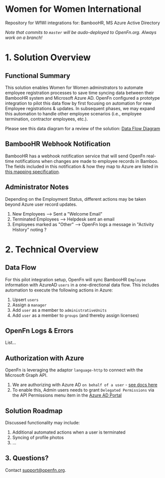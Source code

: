 # Women for Women International

Repository for WfWI integrations for: BambooHR, MS Azure Active Directory

*Note that commits to `master` will be audo-deployed to OpenFn.org. Always work on a branch!*

# 1. Solution Overview
## Functional Summary
This solution enables Women for Women adminstrators to automate employee registration processes to save time syncing data between their BambooHR system and Microsoft Azure AD. 
OpenFn configured a prototype integration to pilot this data flow by first focusing on automation for new Employee registrations & updates. In subsequent phases, we may expand this automation to handle other employee scenarios (i.e., employee termination, contractor employees, etc.).

Please see this data diagram for a review of the solution: [Data Flow Diagram](https://lucid.app/lucidchart/3da00134-e1d3-4a10-9bed-ada88e89c4fd/edit?page=TDoNVVxjmfJp#?folder_id=home&browser=icon)

## BambooHR Webhook Notification
BambooHR has a webhook notification service that will send OpenFn real-time notifications when changes are made to employee records in Bamboo. The fields included in this notification & how they map to Azure are listed in [this mapping specification](https://docs.google.com/spreadsheets/d/18WNLa01o5ch2xFqVu_6tlUsvHOas-zqlKgJsi9QYWmU/edit#gid=1713086939). 

## Administrator Notes
Depending on the Employment Status, different actions may be taken beyond Azure user record updates. 
1. New Employees --> Sent a "Welcome Email"
2. Terminated Employees --> Helpdesk sent an email 
3. Employees marked as "Other" --> OpenFn logs a message in "Activity History" noting ?

# 2. Technical Overview
## Data Flow
For this pilot integration setup, OpenFn will sync BambooHR `Employee` information with AzureAD `users` in a one-directional data flow.  This includes automation to execute the following actions in Azure: 
1. Upsert `users`
2. Assign a `manager`
3. Add `user` as a member to `administrativeUnits`
4. Add `user` as a member to `groups` (and thereby assign licenses)

## OpenFn Logs & Errors
List...

## Authorization with Azure
OpenFn is leveraging the adaptor `language-http` to connect with the Microsoft Graph API. 

1. We are authorizing with Azure AD `on behalf of a user` - [see docs here](https://docs.microsoft.com/en-us/graph/auth-v2-user?context=graph/api/1.0)
2. To enable this, Admin users needs to grant `Delegated Permissions` via the API Permissions menu item in the [Azure AD Portal](https://portal.azure.com/?feature.checklist=true#blade/Microsoft_AAD_RegisteredApps/ApplicationMenuBlade/CallAnAPI/appId/a699c0b6-e5c2-4d12-9350-5f5f13154a06/isMSAApp/)

## Solution Roadmap 
Discussed functionality may include: 
1. Additional automated actions when a user is terminated
2. Syncing of profile photos
3. ...

## 3. Questions? 
Contact support@openfn.org. 
